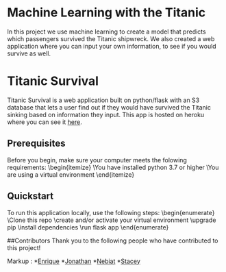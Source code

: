 # Machine Learning with the Titanic
In this project we use machine learning to create a model that predicts which passengers survived the Titanic shipwreck. We also created a web application where you can input your own information, to see if you would survive as well.

# Titanic Survival
Titanic Survival is a web application built on python/flask with an S3 database that lets a user find out if they would have survived the Titanic sinking based on information they input. This app is hosted on heroku where you can see it [here](https://www.google.com).

## Prerequisites
Before you begin, make sure your computer meets the folowing requirements:
\begin{itemize}
  \You have installed python 3.7 or higher
  \You are using a virtual environment
\end{itemize}

## Quickstart
To run this application locally, use the following steps:
\begin{enumerate}
    \Clone this repo
    \create and/or activate your virtual environment
    \upgrade pip
    \install dependencies
    \run flask app
\end{enumerate}

##Contributors
Thank you to the following people who have contributed to this project!

Markup : *[Enrique](https://github.com/Eotanez)
    *[Jonathan](https://github.com/JSurgeon)
    *[Nebiat](https://github.com/nebiatabuhay)
    *[Stacey](https://github.com/staceycdougherty)
